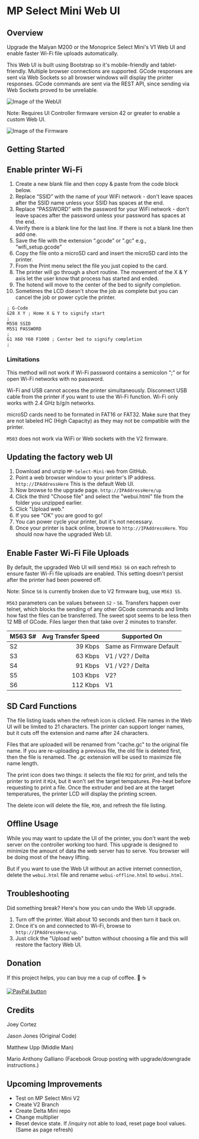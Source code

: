 # MP Select Mini Web UI

## Overview

Upgrade the Malyan M200 or the Monoprice Select Mini's V1 Web UI and enable faster Wi-Fi file uploads automatically.

This Web UI is built using Bootstrap so it's mobile-friendly and tablet-friendly. Multiple browser connections are supported. GCode responses are sent via Web Sockets so all browser windows will display the printer responses. GCode commands are sent via the REST API, since sending via Web Sockets proved to be unreliable.

![Image of the WebUI](https://raw.githubusercontent.com/nokemono42/MP-Select-Mini-Web/master/images/screenshot.png)

Note: Requires UI Controller firmware version 42 or greater to enable a custom Web UI.

![Image of the Firmware](https://raw.githubusercontent.com/nokemono42/MP-Select-Mini-Web/master/images/firmware_version.jpg)

## Getting Started

## Enable printer Wi-Fi

1. Create a new blank file and then copy & paste from the code block below.
2. Replace “SSID” with the name of your WiFi network - don't leave spaces after the SSID name unless your SSID has spaces at the end.
3. Replace “PASSWORD” with the password for your WiFi network - don't leave spaces after the password unless your password has spaces at the end.
4. Verify there is a blank line for the last line. If there is not a blank line then add one.
5. Save the file with the extension “.gcode” or ".gc" e.g., “wifi_setup.gcode”
6. Copy the file onto a microSD card and insert the microSD card into the printer.
7. From the Print menu select the file you just copied to the card.
8. The printer will go through a short routine. The movement of the X & Y axis let the user know that process has started and ended.
9. The hotend will move to the center of the bed to signify completion.
10. Sometimes the LCD doesn't show the job as complete but you can cancel the job or power cycle the printer.

```
; G-Code
G28 X Y ; Home X & Y to signify start
;
M550 SSID
M551 PASSWORD
;
G1 X60 Y60 F1000 ; Center bed to signify completion
;
```

### Limitations

This method will not work if Wi-Fi password contains a semicolon “;” or for open Wi-Fi networks with no password.

Wi-Fi and USB cannot access the printer simultaneously. Disconnect USB cable from the printer if you want to use the Wi-Fi function. Wi-Fi only works with 2.4 GHz b/g/n networks.

microSD cards need to be formated in FAT16 or FAT32. Make sure that they are not labeled HC (High Capacity) as they may not be compatible with the printer.

`M503` does not work via WiFi or Web sockets with the V2 firmware.

## Updating the factory web UI

1. Download and unzip `MP-Select-Mini-Web` from GitHub.
2. Point a web browser window to your printer's IP address. `http://IPAddressHere` This is the default Web UI.
3. Now browse to the upgrade page. `http://IPAddressHere/up`
4. Click the third "Choose file" and select the "webui.html" file from the folder you unzipped earlier.
5. Click "Upload web."
6. If you see "OK" you are good to go!
7. You can power cycle your printer, but it's not necessary.
8. Once your printer is back online, browse to `http://IPAddressHere`. You should now have the upgraded Web UI.

## Enable Faster Wi-Fi File Uploads

By default, the upgraded Web UI will send `M563 S6` on each refresh to ensure faster Wi-Fi file uploads are enabled. This setting doesn't persist after the printer had been powered off.

Note: Since `S6` is currently broken due to V2 firmware bug, use `M563 S5`.

`M563` parameters can be values between `S2` - `S6`. Transfers happen over telnet, which blocks the sending of any other GCode commands and limits how fast the files can be transferred. The sweet spot seems to be less then 12 MB of GCode. Files larger then that take over 2 minutes to transfer.

| M563 S# | Avg Transfer Speed | Supported On             |
| ------- | -----------------: | ------------------------ |
| S2      |            39 Kbps | Same as Firmware Default |
| S3      |            63 Kbps | V1 / V2? / Delta         |
| S4      |            91 Kbps | V1 / V2? / Delta         |
| S5      |           103 Kbps | V2?                      |
| S6      |           112 Kbps | V1                       |

## SD Card Functions

The file listing loads when the refresh icon is clicked. File names in the Web UI will be limited to 21 characters. The printer can support longer names, but it cuts off the extension and name after 24 characters.

Files that are uploaded will be renamed from "cache.gc" to the original file name. If you are re-uploading a previous file, the old file is deleted first, then the file is renamed. The .gc extension will be used to maximize file name length.

The print icon does two things: it selects the file `M32` for print, and tells the printer to print it `M24`, but it won't set the target tempatures. Pre-heat before requesting to print a file. Once the extruder and bed are at the target temperatures, the printer LCD will display the printing screen.

The delete icon will delete the file, `M30`, and refresh the file listing.

## Offline Usage

While you may want to update the UI of the printer, you don't want the web server on the controller working too hard. This upgrade is designed to minimize the amount of data the web server has to serve. You browser will be doing most of the heavy lifting.

But if you want to use the Web UI without an active internet connection, delete the `webui.html` file and rename `webui-offline.html` to `webui.html`.

## Troubleshooting

Did something break? Here's how you can undo the Web UI upgrade.

1. Turn off the printer. Wait about 10 seconds and then turn it back on.
2. Once it's on and connected to Wi-Fi, browse to `http://IPAddressHere/up`.
3. Just click the "Upload web" button without choosing a file and this will restore the factory Web UI.

## Donation

If this project helps, you can buy me a cup of coffee. :grimacing: :coffee:

[![PayPal button](http://rawgit.com/twolfson/paypal-github-button/master/dist/button.svg)](https://www.paypal.me/thejoeycortez/5)

## Credits

Joey Cortez

Jason Jones (Original Code)

Matthew Upp (Middle Man)

Mario Anthony Galliano (Facebook Group posting with upgrade/downgrade instructions.)

## Upcoming Improvements

* Test on MP Select Mini V2
* Create V2 Branch
* Create Delta Mini repo
* Change multiplier
* Reset device state. If /inquiry not able to load, reset page bool values. (Same as page refresh)